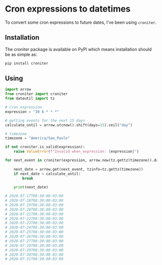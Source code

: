 # Cron expressions to datetimes

To convert some cron expressions to future dates, I've been using `croniter`.



## Installation

The croniter package is available on PyPI which means installation should be as simple as:

```bash
pip install croniter
```



## Using

```python
import arrow
from croniter import croniter
from dateutil import tz

# cron expression
expression = "30 6 * * *"

# getting events for the next 15 days
calculate_until = arrow.utcnow().shift(days=15).ceil("day")

# timezone
timezone = "America/Sao_Paulo"

if not croniter.is_valid(expression):
    raise ValueError(f"Invalid when_expression: {expression}")

for next_event in croniter(expression, arrow.now(tz.gettz(timezone)).datetime):
    
    next_date = arrow.get(next_event, tzinfo=tz.gettz(timezone))
    if next_date > calculate_until:
        break
    
    print(next_date)

# 2020-07-17T06:30:00-03:00
# 2020-07-18T06:30:00-03:00
# 2020-07-19T06:30:00-03:00
# 2020-07-20T06:30:00-03:00
# 2020-07-21T06:30:00-03:00
# 2020-07-22T06:30:00-03:00
# 2020-07-23T06:30:00-03:00
# 2020-07-24T06:30:00-03:00
# 2020-07-25T06:30:00-03:00
# 2020-07-26T06:30:00-03:00
# 2020-07-27T06:30:00-03:00
# 2020-07-28T06:30:00-03:00
# 2020-07-29T06:30:00-03:00
# 2020-07-30T06:30:00-03:00
# 2020-07-31T06:30:00-03:00
```

